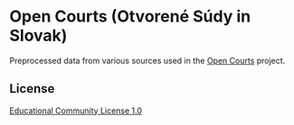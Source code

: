 # Open Courts (Otvorené Súdy in Slovak)

Preprocessed data from various sources used in the [Open Courts](https://github.com/otvorenesudy) project.

## License

[Educational Community License 1.0](http://opensource.org/licenses/ecl1.php)
